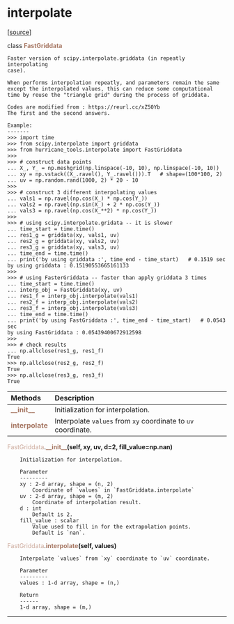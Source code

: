 # interpolate  

[[source](../.././hurricane_tools//interpolate.py)]  

class <span style="color:#a77864">**FastGriddata**</span>

    Faster version of scipy.interpolate.griddata (in repeatly interpolating 
    case).
    
    When performs interpolation repeatly, and parameters remain the same
    except the interpolated values, this can reduce some computational 
    time by reuse the "triangle grid" during the process of griddata.
    
    Codes are modified from : https://reurl.cc/xZ50Yb
    The first and the second answers.
    
    Example:
    -------
    >>> import time
    >>> from scipy.interpolate import griddata
    >>> from hurricane_tools.interpolate import FastGriddata
    >>>
    >>> # construct data points
    ... X_, Y_ = np.meshgrid(np.linspace(-10, 10), np.linspace(-10, 10))
    ... xy = np.vstack((X_.ravel(), Y_.ravel())).T   # shape=(100*100, 2)
    ... uv = np.random.rand(1000, 2) * 20 - 10
    >>>
    >>> # construct 3 different interpolating values
    ... vals1 = np.ravel(np.cos(X_) * np.cos(Y_))
    ... vals2 = np.ravel(np.sin(X_) + 2 * np.cos(Y_))
    ... vals3 = np.ravel(np.cos(X_**2) * np.cos(Y_))
    >>>
    >>> # using scipy.interpolate.gridata -- it is slower
    ... time_start = time.time()
    ... res1_g = griddata(xy, vals1, uv)
    ... res2_g = griddata(xy, vals2, uv)
    ... res3_g = griddata(xy, vals3, uv)
    ... time_end = time.time()
    ... print('by using griddata :', time_end - time_start)   # 0.1519 sec
    by using griddata : 0.15190553665161133
    >>>
    >>> # using FasterGriddata -- faster than apply griddata 3 times
    ... time_start = time.time()
    ... interp_obj = FastGriddata(xy, uv)
    ... res1_f = interp_obj.interpolate(vals1)
    ... res2_f = interp_obj.interpolate(vals2)
    ... res3_f = interp_obj.interpolate(vals3)
    ... time_end = time.time()
    ... print('by using FastGriddata :', time_end - time_start)   # 0.0543 sec
    by using FastGriddata : 0.05439400672912598
    >>> 
    >>> # check results
    ... np.allclose(res1_g, res1_f)
    True
    >>> np.allclose(res2_g, res2_f)
    True
    >>> np.allclose(res3_g, res3_f)
    True



| Methods | Description |
| :------ | :---------- |
| <font color="#a77864"> **\_\_init\_\_** </font> | Initialization for interpolation. |
| <font color="#a77864"> **interpolate** </font> | Interpolate `values` from `xy` coordinate to `uv` coordinate. |


<span style="color:#cca99b">FastGriddata</span>.<span style="color:#a77864">**\_\_init\_\_**</span>**(self, xy, uv, d=2, fill_value=np.nan)**

        Initialization for interpolation.
        
        Parameter
        ---------
        xy : 2-d array, shape = (n, 2)
            Coordinate of `values` in `FastGriddata.interpolate`
        uv : 2-d array, shape = (m, 2)
            Coordinate of interpolation result.
        d : int
            Default is 2.
        fill_value : scalar
            Value used to fill in for the extrapolation points.
            Default is `nan`.

  
<span style="color:#cca99b">FastGriddata</span>.<span style="color:#a77864">**interpolate**</span>**(self, values)**

        Interpolate `values` from `xy` coordinate to `uv` coordinate.
        
        Parameter
        ---------
        values : 1-d array, shape = (n,)
        
        Return
        ------
        1-d array, shape = (m,)

  
******